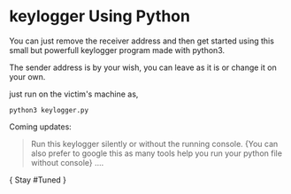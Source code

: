 # keylogger Using Python

You can just remove the receiver address and then get started using this small but powerfull keylogger program made with python3.

The sender address is by your wish, you can leave as it is or change it on your own.

just run on the victim's machine as,

	python3 keylogger.py


Coming updates:
 > Run this keylogger silently or without the running console. {You can also prefer to google this as many tools help you run your python file without console}
 > ....

{
	Stay #Tuned
}
